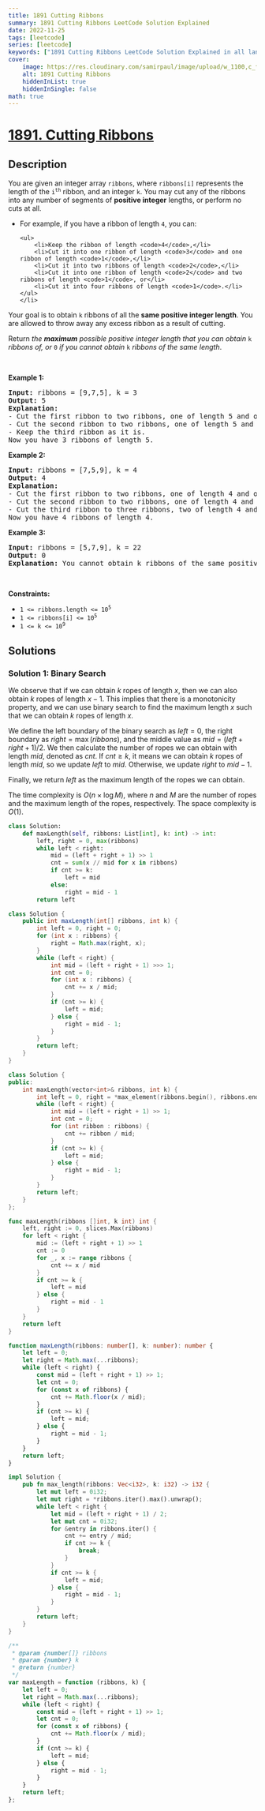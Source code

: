 ```yaml
---
title: 1891 Cutting Ribbons
summary: 1891 Cutting Ribbons LeetCode Solution Explained
date: 2022-11-25
tags: [leetcode]
series: [leetcode]
keywords: ["1891 Cutting Ribbons LeetCode Solution Explained in all languages", "1891 Cutting Ribbons", "LeetCode", "leetcode solution in Python3 C++ Java Go PHP Ruby Swift TypeScript Rust C# JavaScript C", "GeeksforGeeks", "InterviewBit", "Coding Ninjas", "HackerRank", "HackerEarth", "CodeChef", "TopCoder", "AlgoExpert", "freeCodeCamp", "Codeforces", "GitHub", "AtCoder", "Samir Paul"]
cover:
    image: https://res.cloudinary.com/samirpaul/image/upload/w_1100,c_fit,co_rgb:FFFFFF,l_text:Arial_75_bold:1891 Cutting Ribbons - Solution Explained/problem-solving.webp
    alt: 1891 Cutting Ribbons
    hiddenInList: true
    hiddenInSingle: false
math: true
---
```



# [1891. Cutting Ribbons](https://leetcode.com/problems/cutting-ribbons)


## Description

<p>You are given an integer array <code>ribbons</code>, where <code>ribbons[i]</code> represents the length of the <code>i<sup>th</sup></code> ribbon, and an integer <code>k</code>. You may cut any of the ribbons into any number of segments of <strong>positive integer</strong> lengths, or perform no cuts at all.</p>

<ul>
	<li>For example, if you have a ribbon of length <code>4</code>, you can:

    <ul>
    	<li>Keep the ribbon of length <code>4</code>,</li>
    	<li>Cut it into one ribbon of length <code>3</code> and one ribbon of length <code>1</code>,</li>
    	<li>Cut it into two ribbons of length <code>2</code>,</li>
    	<li>Cut it into one ribbon of length <code>2</code> and two ribbons of length <code>1</code>, or</li>
    	<li>Cut it into four ribbons of length <code>1</code>.</li>
    </ul>
    </li>

</ul>

<p>Your goal is to obtain <code>k</code> ribbons of all the <strong>same positive integer length</strong>. You are allowed to throw away any excess ribbon as a result of cutting.</p>

<p>Return <em>the <strong>maximum</strong> possible positive integer length that you can obtain </em><code>k</code><em> ribbons of</em><em>, or </em><code>0</code><em> if you cannot obtain </em><code>k</code><em> ribbons of the same length</em>.</p>

<p>&nbsp;</p>
<p><strong class="example">Example 1:</strong></p>

<pre>
<strong>Input:</strong> ribbons = [9,7,5], k = 3
<strong>Output:</strong> 5
<strong>Explanation:</strong>
- Cut the first ribbon to two ribbons, one of length 5 and one of length 4.
- Cut the second ribbon to two ribbons, one of length 5 and one of length 2.
- Keep the third ribbon as it is.
Now you have 3 ribbons of length 5.</pre>

<p><strong class="example">Example 2:</strong></p>

<pre>
<strong>Input:</strong> ribbons = [7,5,9], k = 4
<strong>Output:</strong> 4
<strong>Explanation:</strong>
- Cut the first ribbon to two ribbons, one of length 4 and one of length 3.
- Cut the second ribbon to two ribbons, one of length 4 and one of length 1.
- Cut the third ribbon to three ribbons, two of length 4 and one of length 1.
Now you have 4 ribbons of length 4.
</pre>

<p><strong class="example">Example 3:</strong></p>

<pre>
<strong>Input:</strong> ribbons = [5,7,9], k = 22
<strong>Output:</strong> 0
<strong>Explanation:</strong> You cannot obtain k ribbons of the same positive integer length.
</pre>

<p>&nbsp;</p>
<p><strong>Constraints:</strong></p>

<ul>
	<li><code>1 &lt;= ribbons.length &lt;= 10<sup>5</sup></code></li>
	<li><code>1 &lt;= ribbons[i] &lt;= 10<sup>5</sup></code></li>
	<li><code>1 &lt;= k &lt;= 10<sup>9</sup></code></li>
</ul>

## Solutions

### Solution 1: Binary Search

We observe that if we can obtain $k$ ropes of length $x$, then we can also obtain $k$ ropes of length $x-1$. This implies that there is a monotonicity property, and we can use binary search to find the maximum length $x$ such that we can obtain $k$ ropes of length $x$.

We define the left boundary of the binary search as $left=0$, the right boundary as $right=\max(ribbons)$, and the middle value as $mid=(left+right+1)/2$. We then calculate the number of ropes we can obtain with length $mid$, denoted as $cnt$. If $cnt \geq k$, it means we can obtain $k$ ropes of length $mid$, so we update $left$ to $mid$. Otherwise, we update $right$ to $mid-1$.

Finally, we return $left$ as the maximum length of the ropes we can obtain.

The time complexity is $O(n \times \log M)$, where $n$ and $M$ are the number of ropes and the maximum length of the ropes, respectively. The space complexity is $O(1)$.

<!-- tabs:start -->

```python
class Solution:
    def maxLength(self, ribbons: List[int], k: int) -> int:
        left, right = 0, max(ribbons)
        while left < right:
            mid = (left + right + 1) >> 1
            cnt = sum(x // mid for x in ribbons)
            if cnt >= k:
                left = mid
            else:
                right = mid - 1
        return left
```

```java
class Solution {
    public int maxLength(int[] ribbons, int k) {
        int left = 0, right = 0;
        for (int x : ribbons) {
            right = Math.max(right, x);
        }
        while (left < right) {
            int mid = (left + right + 1) >>> 1;
            int cnt = 0;
            for (int x : ribbons) {
                cnt += x / mid;
            }
            if (cnt >= k) {
                left = mid;
            } else {
                right = mid - 1;
            }
        }
        return left;
    }
}
```

```cpp
class Solution {
public:
    int maxLength(vector<int>& ribbons, int k) {
        int left = 0, right = *max_element(ribbons.begin(), ribbons.end());
        while (left < right) {
            int mid = (left + right + 1) >> 1;
            int cnt = 0;
            for (int ribbon : ribbons) {
                cnt += ribbon / mid;
            }
            if (cnt >= k) {
                left = mid;
            } else {
                right = mid - 1;
            }
        }
        return left;
    }
};
```

```go
func maxLength(ribbons []int, k int) int {
	left, right := 0, slices.Max(ribbons)
	for left < right {
		mid := (left + right + 1) >> 1
		cnt := 0
		for _, x := range ribbons {
			cnt += x / mid
		}
		if cnt >= k {
			left = mid
		} else {
			right = mid - 1
		}
	}
	return left
}
```

```ts
function maxLength(ribbons: number[], k: number): number {
    let left = 0;
    let right = Math.max(...ribbons);
    while (left < right) {
        const mid = (left + right + 1) >> 1;
        let cnt = 0;
        for (const x of ribbons) {
            cnt += Math.floor(x / mid);
        }
        if (cnt >= k) {
            left = mid;
        } else {
            right = mid - 1;
        }
    }
    return left;
}
```

```rust
impl Solution {
    pub fn max_length(ribbons: Vec<i32>, k: i32) -> i32 {
        let mut left = 0i32;
        let mut right = *ribbons.iter().max().unwrap();
        while left < right {
            let mid = (left + right + 1) / 2;
            let mut cnt = 0i32;
            for &entry in ribbons.iter() {
                cnt += entry / mid;
                if cnt >= k {
                    break;
                }
            }
            if cnt >= k {
                left = mid;
            } else {
                right = mid - 1;
            }
        }
        return left;
    }
}
```

```js
/**
 * @param {number[]} ribbons
 * @param {number} k
 * @return {number}
 */
var maxLength = function (ribbons, k) {
    let left = 0;
    let right = Math.max(...ribbons);
    while (left < right) {
        const mid = (left + right + 1) >> 1;
        let cnt = 0;
        for (const x of ribbons) {
            cnt += Math.floor(x / mid);
        }
        if (cnt >= k) {
            left = mid;
        } else {
            right = mid - 1;
        }
    }
    return left;
};
```

<!-- tabs:end -->

<!-- end -->
